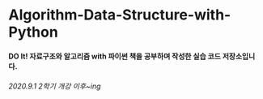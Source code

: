 # Algorithm-Data-Structure-with-Python
#### DO It! 자료구조와 알고리즘 with 파이썬 책을 공부하며 작성한 실습 코드 저장소입니다.
###### 2020.9.1 2학기 개강 이후~ing
